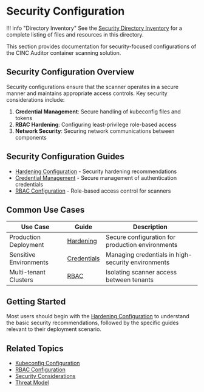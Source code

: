 # Security Configuration

!!! info "Directory Inventory"
    See the [Security Directory Inventory](inventory.md) for a complete listing of files and resources in this directory.

This section provides documentation for security-focused configurations of the CINC Auditor container scanning solution.

## Security Configuration Overview

Security configurations ensure that the scanner operates in a secure manner and maintains appropriate access controls. Key security considerations include:

1. **Credential Management**: Secure handling of kubeconfig files and tokens
2. **RBAC Hardening**: Configuring least-privilege role-based access
3. **Network Security**: Securing network communications between components

## Security Configuration Guides

- [Hardening Configuration](hardening.md) - Security hardening recommendations
- [Credential Management](credentials.md) - Secure management of authentication credentials
- [RBAC Configuration](rbac.md) - Role-based access control for scanners

## Common Use Cases

| Use Case | Guide | Description |
|----------|-------|-------------|
| Production Deployment | [Hardening](hardening.md) | Secure configuration for production environments |
| Sensitive Environments | [Credentials](credentials.md) | Managing credentials in high-security environments |
| Multi-tenant Clusters | [RBAC](rbac.md) | Isolating scanner access between tenants |

## Getting Started

Most users should begin with the [Hardening Configuration](hardening.md) to understand the basic security recommendations, followed by the specific guides relevant to their deployment scenario.

## Related Topics

- [Kubeconfig Configuration](../kubeconfig/index.md)
- [RBAC Configuration](../../rbac/index.md)
- [Security Considerations](../../security/index.md)
- [Threat Model](../../security/threat-model/index.md)
